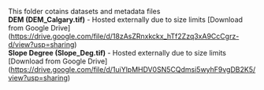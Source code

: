 This folder cotains datasets and metadata files  
**DEM (DEM_Calgary.tif)** - Hosted externally due to size limits [Download from Google Drive] (https://drive.google.com/file/d/18zAsZRnxkckx_hTf2Zzq3xA9CcCgrz-d/view?usp=sharing)  
**Slope Degree (Slope_Deg.tif)** - Hosted externally due to size limits [Download from Google Drive] (https://drive.google.com/file/d/1uiYlpMHDV0SN5CQdmsi5wyhF9vgDB2K5/view?usp=sharing)
